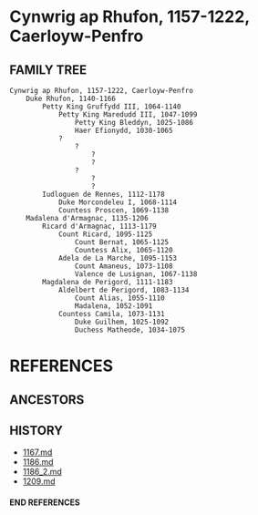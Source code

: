 # Cynwrig ap Rhufon, 1157-1222, Caerloyw-Penfro

## FAMILY TREE 
```
Cynwrig ap Rhufon, 1157-1222, Caerloyw-Penfro
	Duke Rhufon, 1140-1166
		Petty King Gruffydd III, 1064-1140
			Petty King Maredudd III, 1047-1099
				Petty King Bleddyn, 1025-1086
				Haer Efionydd, 1030-1065
			?
				?
					?
					?
				?
					?
					?
		Iudloguen de Rennes, 1112-1178
			Duke Morcondeleu I, 1068-1114
			Countess Proscen, 1069-1138
	Madalena d'Armagnac, 1135-1206
		Ricard d'Armagnac, 1113-1179
			Count Ricard, 1095-1125
				Count Bernat, 1065-1125
				Countess Alix, 1065-1120
			Adela de La Marche, 1095-1153
				Count Amaneus, 1073-1108
				Valence de Lusignan, 1067-1138
		Magdalena de Perigord, 1111-1183
			Aldelbert de Perigord, 1083-1134
				Count Alias, 1055-1110
				Madalena, 1052-1091
			Countess Camila, 1073-1131
				Duke Guilhem, 1025-1092
				Duchess Matheode, 1034-1075
```


# REFERENCES

## ANCESTORS

## HISTORY
* [1167.md](../h/1167.md)
* [1186.md](../h/1186.md)
* [1186_2.md](../h/1186_2.md)
* [1209.md](../h/1209.md)

#### END REFERENCES
